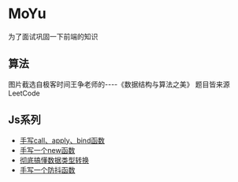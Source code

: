 # MoYu
为了面试巩固一下前端的知识

## 算法
图片截选自极客时间王争老师的----《数据结构与算法之美》
题目皆来源LeetCode

## Js系列
- [手写call、apply、bind函数]()
- [手写一个new函数]()
- [彻底搞懂数据类型转换]()
- [手写一个防抖函数]()


